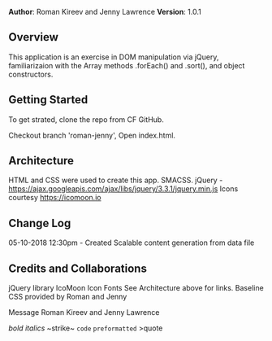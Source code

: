 **Author**: Roman Kireev and Jenny Lawrence
**Version**: 1.0.1

## Overview
This application is an exercise in DOM manipulation via jQuery, familiarizaion with the Array methods .forEach() and .sort(), and object constructors.
<!-- Provide a high level overview of what this application is and why you are building it, beyond the fact that it's an assignment for a Code Fellows 301 class. (i.e. What's your problem domain?) -->

## Getting Started
To get strated, clone the repo from CF GitHub.

Checkout branch 'roman-jenny',
Open index.html.
<!-- What are the steps that a user must take in order to build this app on their own machine and get it running? -->

## Architecture
HTML and CSS were used to create this app. SMACSS.
jQuery - https://ajax.googleapis.com/ajax/libs/jquery/3.3.1/jquery.min.js
Icons courtesy https://icomoon.io
<!-- Provide a detailed description of the application design. What technologies (languages, libraries, etc) you're using, and any other relevant design information. -->

## Change Log 
05-10-2018 12:30pm - Created Scalable content generation from data file
<!-- Use this are to document the iterative changes made to your application as each feature is successfully implemented. Use time stamps. Here's an examples:

01-01-2001 4:59pm - Application now has a fully-functional express server, with GET and POST routes for the book resource.-->

## Credits and Collaborations
jQuery library
IcoMoon Icon Fonts
See Architecture above for links.
Baseline CSS provided by Roman and Jenny
<!-- Give credit (and a link) to other people or resources that helped you build this application. -->



Message Roman Kireev and Jenny Lawrence

*bold* _italics_ ~strike~ `code` ```preformatted``` >quote